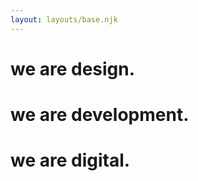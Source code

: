 ```yaml
---
layout: layouts/base.njk
---
```


<h1>we are design.</h1>
<h1>we are development.</h1>
<h1>we are digital.</h1>

<!--
## Post pages

The pages found in in the posts
/**
<ul class="listing">
{%- for page in collections.post -%}
  <li>
    <a href="{{ page.url }}">{{ page.data.title }}</a> -
    <time datetime="{{ page.date }}">{{ page.date | dateDisplay }}</time>
  </li>
{%- endfor -%}
</ul>
-->